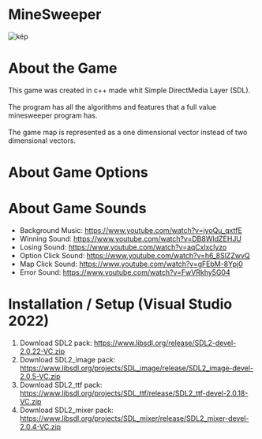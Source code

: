 # MineSweeper
![kép](https://user-images.githubusercontent.com/60004480/183734329-d8bc4f08-f497-485d-8304-4378b24784a7.png)
# About the Game
This game was created in c++ made whit Simple DirectMedia Layer (SDL). 
<br><br>
The program has all the algorithms and features that a full value minesweeper program has.
<br><br>
The game map is represented as a one dimensional vector instead of two dimensional vectors.
# About Game Options

# About Game Sounds
- Background Music: https://www.youtube.com/watch?v=jyoQu_qxtfE
- Winning Sound: https://www.youtube.com/watch?v=DB8WIdZEHJU
- Losing Sound: https://www.youtube.com/watch?v=aqCxlxclyzo
- Option Click Sound: https://www.youtube.com/watch?v=h6_8SlZZwvQ
- Map Click Sound: https://www.youtube.com/watch?v=gFEbM-8Ypj0
- Error Sound: https://www.youtube.com/watch?v=FwVRkhy5G04

# Installation / Setup (Visual Studio 2022)
1. Download SDL2 pack: https://www.libsdl.org/release/SDL2-devel-2.0.22-VC.zip
2. Download SDL2_image pack: https://www.libsdl.org/projects/SDL_image/release/SDL2_image-devel-2.0.5-VC.zip
3. Download SDL2_ttf pack: https://www.libsdl.org/projects/SDL_ttf/release/SDL2_ttf-devel-2.0.18-VC.zip
4. Download SDL2_mixer pack: https://www.libsdl.org/projects/SDL_mixer/release/SDL2_mixer-devel-2.0.4-VC.zip
